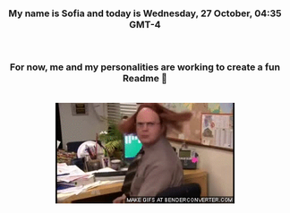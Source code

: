 


<div align="center">
<h3 >My name is Sofia and today is Wednesday, 27 October, 04:35 GMT-4</h3><br>
<h3 >For now, me and my personalities are working to create a fun Readme 👋
</h3><br>
<img src='img/dwight.gif' alt='working...'/>
</div>
